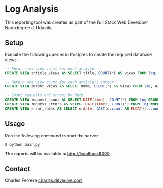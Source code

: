 # Log Analysis

This reporting tool was created as part of the Full Stack Web Developer
Nanodegree at Udacity.

## Setup

Execute the following queries in Postgres to create the required database views:

```sql
-- Return the view count for each article 
CREATE VIEW article_views AS SELECT title, COUNT(*) AS views FROM log, articles WHERE path=CONCAT('/article/', slug) GROUP BY articles.id;

-- Return the view count for each article's author
CREATE VIEW author_views AS SELECT name, COUNT(*) AS views FROM log, articles ar, authors au WHERE path=CONCAT('/article/', slug) AND ar.author=au.id GROUP BY name;

-- Count requests and errors by date
CREATE VIEW request_count AS SELECT DATE(time), COUNT(*) FROM log GROUP BY date;
CREATE VIEW request_errors AS SELECT DATE(time), COUNT(*) FROM log WHERE status LIKE '4%' GROUP BY date;
CREATE VIEW error_rates AS SELECT e.date, CAST(e.count AS FLOAT)/c.count AS rate FROM request_errors e, request_count c WHERE e.date = c.date;

```

## Usage

Run the following command to start the server:

```
$ python main.py
```

The reports will be available at <http://localhost:8000>

## Contact

Charles Ferreira <charles.dev@live.com>